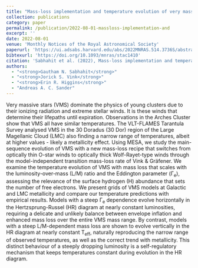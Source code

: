 ```yaml
---
title: "Mass-loss implementation and temperature evolution of very massive stars"
collection: publications
category: paper
permalink: /publication/2022-08-01-massloss-implementation-and
excerpt: ''
date: 2022-08-01
venue: 'Monthly Notices of the Royal Astronomical Society'
paperurl: 'https://ui.adsabs.harvard.edu/abs/2022MNRAS.514.3736S/abstract'
bibtexurl: 'https://doi.org/10.1093/mnras/stac1410'
citation: 'Sabhahit et al. (2022), Mass-loss implementation and temperature evolution of very massive stars, MNRAS'
authors:
  - "<strong>Gautham N. Sabhahit</strong>"
  - "<strong>Jorick S. Vink</strong>"
  - "<strong>Erin R. Higgins</strong>"
  - "Andreas A. C. Sander"
---
```

Very massive stars (VMS) dominate the physics of young clusters due to their ionizing radiation and extreme stellar winds. It is these winds that determine their lifepaths until expiration. Observations in the Arches Cluster show that VMS all have similar temperatures. The VLT-FLAMES Tarantula Survey analysed VMS in the 30 Doradus (30 Dor) region of the Large Magellanic Cloud (LMC) also finding a narrow range of temperatures, albeit at higher values - likely a metallicity effect. Using MESA, we study the main-sequence evolution of VMS with a new mass-loss recipe that switches from optically thin O-star winds to optically thick Wolf-Rayet-type winds through the model-independent transition mass-loss rate of Vink &amp; Gräfener. We examine the temperature evolution of VMS with mass loss that scales with the luminosity-over-mass (L/M) ratio and the Eddington parameter (Γ<SUB>e</SUB>), assessing the relevance of the surface hydrogen (H) abundance that sets the number of free electrons. We present grids of VMS models at Galactic and LMC metallicity and compare our temperature predictions with empirical results. Models with a steep Γ<SUB>e</SUB> dependence evolve horizontally in the Hertzsprung-Russel (HR) diagram at nearly constant luminosities, requiring a delicate and unlikely balance between envelope inflation and enhanced mass loss over the entire VMS mass range. By contrast, models with a steep L/M-dependent mass loss are shown to evolve vertically in the HR diagram at nearly constant T<SUB>eff</SUB>, naturally reproducing the narrow range of observed temperatures, as well as the correct trend with metallicity. This distinct behaviour of a steeply dropping luminosity is a self-regulatory mechanism that keeps temperatures constant during evolution in the HR diagram.
